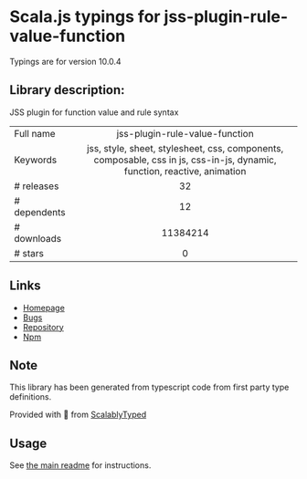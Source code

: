 
# Scala.js typings for jss-plugin-rule-value-function

Typings are for version 10.0.4

## Library description:
JSS plugin for function value and rule syntax

|                    |                 |
| ------------------ | :-------------: |
| Full name          | jss-plugin-rule-value-function |
| Keywords           | jss, style, sheet, stylesheet, css, components, composable, css in js, css-in-js, dynamic, function, reactive, animation |
| # releases         | 32 |
| # dependents       | 12 |
| # downloads        | 11384214 |
| # stars            | 0 |

## Links
- [Homepage](https://cssinjs.org/)
- [Bugs](https://github.com/cssinjs/jss/issues/new?title=[jss-plugin-rule-value-function])
- [Repository](https://github.com/cssinjs/jss)
- [Npm](https://www.npmjs.com/package/jss-plugin-rule-value-function)
    


## Note
This library has been generated from typescript code from first party type definitions.

Provided with :purple_heart: from [ScalablyTyped](https://github.com/oyvindberg/ScalablyTyped)

## Usage
See [the main readme](../../readme.md) for instructions.


